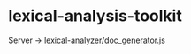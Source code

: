 # lexical-analysis-toolkit

Server -> <a href = 'https://github.com/jayy-77/lexical-analysis-toolkit/blob/main/lexical-analyzer/doc_generator.js' > lexical-analyzer/doc_generator.js </a>
